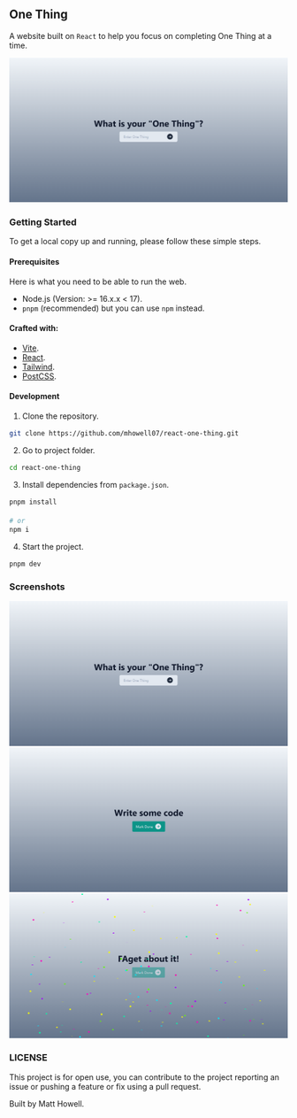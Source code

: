 ## One Thing
A website built on `React` to help you focus on completing One Thing at a time.

![Screenshot 1](./react-one-thing.png)

### Getting Started
To get a local copy up and running, please follow these simple steps.

#### Prerequisites
Here is what you need to be able to run the web.
- Node.js (Version: >= 16.x.x < 17).
- `pnpm` (recommended) but you can use `npm` instead.

#### Crafted with:
- [Vite](https://vite.dev/).
- [React](https://react.dev/).
- [Tailwind](https://tailwindcss.com/).
- [PostCSS](https://postcss.org/).

#### Development
1. Clone the repository.
```sh
git clone https://github.com/mhowell07/react-one-thing.git
```

2. Go to project folder.
```sh
cd react-one-thing
```

3. Install dependencies from `package.json`.
```sh
pnpm install

# or
npm i
```

4. Start the project.
```sh
pnpm dev
```

### Screenshots

![Screenshot 1](./react-one-thing.png)
![Screenshot 2](./react-one-thing-2.png)
![Screenshot 3](./react-one-thing-3.png)

### LICENSE
This project is for open use, you can contribute to the project reporting an issue or pushing a feature or fix using a pull request.

Built by Matt Howell.
